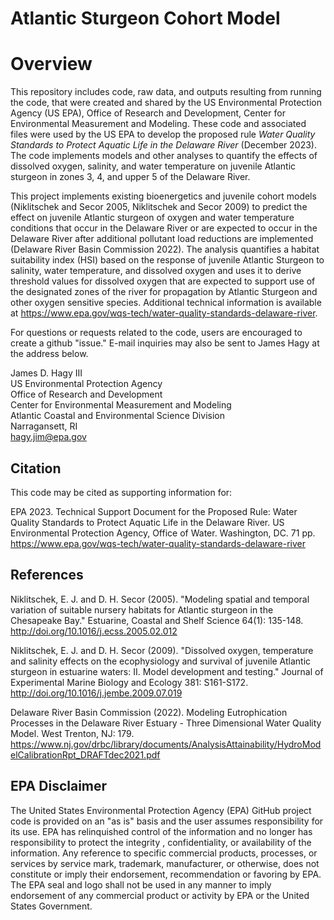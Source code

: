 # Atlantic Sturgeon Cohort Model

# Overview

This repository includes code, raw data, and outputs resulting from running the code, that were created and shared by the US Environmental Protection Agency (US EPA), Office of Research and Development, Center for Environmental Measurement and Modeling. These code and associated files were used by the US EPA to develop the proposed rule *Water Quality Standards to Protect Aquatic Life in the Delaware River* (December 2023).  The code implements models and other analyses to quantify the effects of dissolved oxygen, salinity, and water temperature on juvenile Atlantic sturgeon in zones 3, 4, and upper 5 of the Delaware River.

This project implements existing bioenergetics and juvenile cohort models (Niklitschek and Secor 2005, Niklitschek and Secor 2009) to predict the effect on juvenile Atlantic sturgeon of oxygen and water temperature conditions that occur in the Delaware River or are expected to occur in the Delaware River after additional pollutant load reductions are implemented (Delaware River Basin Commission 2022). The analysis quantifies a habitat suitability index (HSI) based on the response of juvenile Atlantic Sturgeon to salinity, water temperature, and dissolved oxygen and uses it to derive threshold values for dissolved oxygen that are expected to support use of the designated zones of the river for propagation by Atlantic Sturgeon and other oxygen sensitive species.  Additional technical information is available at https://www.epa.gov/wqs-tech/water-quality-standards-delaware-river.  

For questions or requests related to the code, users are encouraged to create a github "issue." E-mail inquiries may also be sent to James Hagy at the address below.

James D. Hagy III  
US Environmental Protection Agency  
Office of Research and Development  
Center for Environmental Measurement and Modeling  
Atlantic Coastal and Environmental Science Division  
Narragansett, RI  
hagy.jim@epa.gov

## Citation
This code may be cited as supporting information for:

EPA 2023. Technical Support Document for the Proposed Rule: Water Quality Standards to Protect Aquatic Life in the Delaware River.  US Environmental Protection Agency, Office of Water.  Washington, DC.  71 pp.  https://www.epa.gov/wqs-tech/water-quality-standards-delaware-river

## References

Niklitschek, E. J. and D. H. Secor (2005). "Modeling spatial and temporal variation of suitable nursery habitats for Atlantic sturgeon in the Chesapeake Bay." Estuarine, Coastal and Shelf Science 64(1): 135-148. http://doi.org/10.1016/j.ecss.2005.02.012

Niklitschek, E. J. and D. H. Secor (2009). "Dissolved oxygen, temperature and salinity effects on the ecophysiology and survival of juvenile Atlantic sturgeon in estuarine waters: II. Model development and testing." Journal of Experimental Marine Biology and Ecology 381: S161-S172. http://doi.org/10.1016/j.jembe.2009.07.019

Delaware River Basin Commission (2022). Modeling Eutrophication Processes in the Delaware River Estuary - Three Dimensional Water Quality Model. West Trenton, NJ: 179. https://www.nj.gov/drbc/library/documents/AnalysisAttainability/HydroModelCalibrationRpt_DRAFTdec2021.pdf


## EPA Disclaimer

The United States Environmental Protection Agency (EPA) GitHub project code is provided on an "as is" basis and the user assumes responsibility for its use. EPA has relinquished control of the information and no longer has responsibility to protect the integrity , confidentiality, or availability of the information. Any reference to specific commercial products, processes, or services by service mark, trademark, manufacturer, or otherwise, does not constitute or imply their endorsement, recommendation or favoring by EPA. The EPA seal and logo shall not be used in any manner to imply endorsement of any commercial product or activity by EPA or the United States Government.
